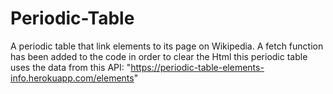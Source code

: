 # Periodic-Table
A periodic table that link elements to its page on Wikipedia.
A fetch function has been added to the code in order to clear the Html
this periodic table uses the data from this API:
"https://periodic-table-elements-info.herokuapp.com/elements"

